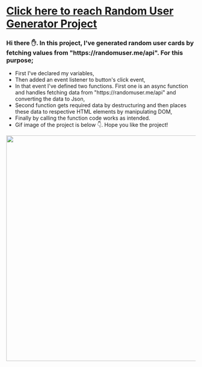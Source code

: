 # [Click here to reach Random User Generator Project](https://musatirgithub.github.io/RandomUserGenerator/index.html)
<h3>Hi there ✋. In this project, I've generated random user cards by fetching values from "https://randomuser.me/api". For this purpose;</h3>
<ul>
  <li>First I've declared my variables,</li>
  <li>Then added an event listener to button's click event,</li>
  <li>In that event I've defined two functions. First one is an async function and handles fetching data from "https://randomuser.me/api" and converting the data to Json,</li>
  <li>Second function gets required data by destructuring and then places these data to respective HTML elements by manipulating DOM,</li>
  <li>Finally by calling the function code works as intended.</li>
  <li>Gif image of the project is below 👇. Hope you like the project! </li>
</ul>  
<div class="pics">
  <img src="https://musatirgithub.github.io/RandomUserGenerator/RandomUserGenerator.gif" width="600px">
</div>
